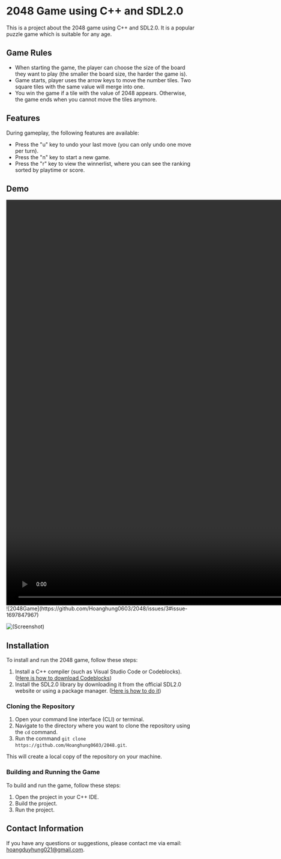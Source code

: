 

# 2048 Game using C++ and SDL2.0

This is a project about the 2048 game using C++ and SDL2.0. It is a popular puzzle game which is suitable for any age.

## Game Rules

- When starting the game, the player can choose the size of the board they want to play (the smaller the board size, the harder the game is).
- Game starts, player uses the arrow keys to move the number tiles. Two square tiles with the same value will merge into one.
- You win the game if a tile with the value of 2048 appears. Otherwise, the game ends when you cannot move the tiles anymore.

## Features
During gameplay, the following features are available:
- Press the "u" key to undo your last move (you can only undo one move per turn).
- Press the "n" key to start a new game.
- Press the "r" key to view the winnerlist, where you can see the ranking sorted by playtime or score.

## Demo
<video width="1920" height="1080" controls>
  <source src="[[link_to_video_file.mp](https://github.com/Hoanghung0603/2048/issues/3#issue-1697847967)4](https://github.com/Hoanghung0603/2048/issues/3#issue-1697847967)" type="video/mp4">
  Your browser does not support the video tag.
</video>
![2048Game](https://github.com/Hoanghung0603/2048/issues/3#issue-1697847967)

![(Screenshot)](https://github.com/Hoanghung0603/2048/issues/1)
## Installation
To install and run the 2048 game, follow these steps:

1. Install a C++ compiler (such as Visual Studio Code or Codeblocks).
   ([Here is how to download Codeblocks](https://www.wikihow.com/Download,-Install,-and-Use-Code::Blocks#Downloading-Code::Blocks))
3. Install the SDL2.0 library by downloading it from the official SDL2.0 website or using a package manager. ([Here is how to do it](https://lazyfoo.net/tutorials/SDL/01_hello_SDL/index.php))

### Cloning the Repository

1. Open your command line interface (CLI) or terminal.
2. Navigate to the directory where you want to clone the repository using the `cd` command.
3. Run the command `git clone https://github.com/Hoanghung0603/2048.git`.

This will create a local copy of the repository on your machine.

### Building and Running the Game

To build and run the game, follow these steps:

1. Open the project in your C++ IDE.
2. Build the project.
3. Run the project.

## Contact Information

If you have any questions or suggestions, please contact me via email: hoangduyhung021@gmail.com.
